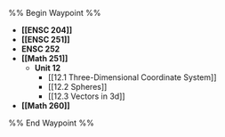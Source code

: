 %% Begin Waypoint %%
- **[[ENSC 204]]**
- **[[ENSC 251]]**
- **ENSC 252**
- **[[Math 251]]**
	- **Unit 12**
		- [[12.1 Three-Dimensional Coordinate System]]
		- [[12.2 Spheres]]
		- [[12.3 Vectors in 3d]]
- **[[Math 260]]**

%% End Waypoint %%
